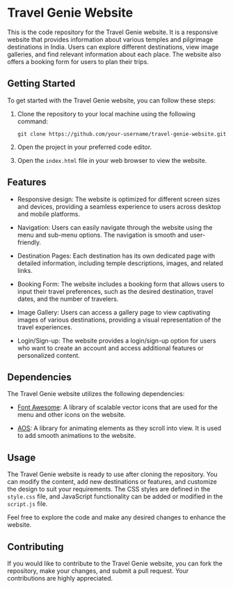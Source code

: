 # Travel Genie Website

This is the code repository for the Travel Genie website. It is a responsive website that provides information about various temples and pilgrimage destinations in India. Users can explore different destinations, view image galleries, and find relevant information about each place. The website also offers a booking form for users to plan their trips.


## Getting Started

To get started with the Travel Genie website, you can follow these steps:

1. Clone the repository to your local machine using the following command:
   ```
   git clone https://github.com/your-username/travel-genie-website.git
   ```

2. Open the project in your preferred code editor.

3. Open the `index.html` file in your web browser to view the website.

## Features

- Responsive design: The website is optimized for different screen sizes and devices, providing a seamless experience to users across desktop and mobile platforms.

- Navigation: Users can easily navigate through the website using the menu and sub-menu options. The navigation is smooth and user-friendly.

- Destination Pages: Each destination has its own dedicated page with detailed information, including temple descriptions, images, and related links.

- Booking Form: The website includes a booking form that allows users to input their travel preferences, such as the desired destination, travel dates, and the number of travelers.

- Image Gallery: Users can access a gallery page to view captivating images of various destinations, providing a visual representation of the travel experiences.

- Login/Sign-up: The website provides a login/sign-up option for users who want to create an account and access additional features or personalized content.

## Dependencies

The Travel Genie website utilizes the following dependencies:

- [Font Awesome](https://fontawesome.com/): A library of scalable vector icons that are used for the menu and other icons on the website.

- [AOS](https://github.com/michalsnik/aos): A library for animating elements as they scroll into view. It is used to add smooth animations to the website.

## Usage

The Travel Genie website is ready to use after cloning the repository. You can modify the content, add new destinations or features, and customize the design to suit your requirements. The CSS styles are defined in the `style.css` file, and JavaScript functionality can be added or modified in the `script.js` file.

Feel free to explore the code and make any desired changes to enhance the website.

## Contributing

If you would like to contribute to the Travel Genie website, you can fork the repository, make your changes, and submit a pull request. Your contributions are highly appreciated.
